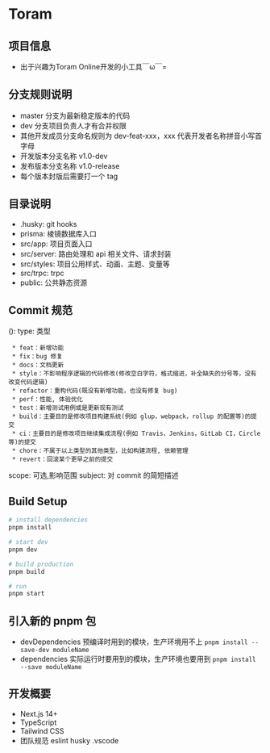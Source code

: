 # Toram

## 项目信息

- 出于兴趣为Toram Online开发的小工具￣ω￣=

## 分支规则说明

- master 分支为最新稳定版本的代码
- dev 分支项目负责人才有合并权限
- 其他开发成员分支命名规则为 dev-feat-xxx，xxx 代表开发者名称拼音小写首字母
- 开发版本分支名称 v1.0-dev
- 发布版本分支名称 v1.0-release
- 每个版本封版后需要打一个 tag

## 目录说明

- .husky: git hooks
- prisma: 棱镜数据库入口
- src/app: 项目页面入口
- src/server: 路由处理和 api 相关文件、请求封装
- src/styles: 项目公用样式、动画、主题、变量等
- src/trpc: trpc
- public: 公共静态资源

## Commit 规范

<type>(<scope>): <subject>
type: 类型

```
 * feat：新增功能
 * fix：bug 修复
 * docs：文档更新
 * style：不影响程序逻辑的代码修改(修改空白字符，格式缩进，补全缺失的分号等，没有改变代码逻辑)
 * refactor：重构代码(既没有新增功能，也没有修复 bug)
 * perf：性能, 体验优化
 * test：新增测试用例或是更新现有测试
 * build：主要目的是修改项目构建系统(例如 glup，webpack，rollup 的配置等)的提交
 * ci：主要目的是修改项目继续集成流程(例如 Travis，Jenkins，GitLab CI，Circle等)的提交
 * chore：不属于以上类型的其他类型，比如构建流程, 依赖管理
 * revert：回滚某个更早之前的提交
```

scope: 可选,影响范围
subject: 对 commit 的简短描述

## Build Setup

```bash
# install dependencies
pnpm install

# start dev
pnpm dev

# build production
pnpm build

# run
pnpm start
```

## 引入新的 pnpm 包

- devDependencies 预编译时用到的模块，生产环境用不上
  `pnpm install --save-dev moduleName`
- dependencies 实际运行时要用到的模块，生产环境也要用到
  `pnpm install --save moduleName`

## 开发概要

- Next.js 14+
- TypeScript
- Tailwind CSS
- 团队规范
  eslint
  husky
  .vscode
